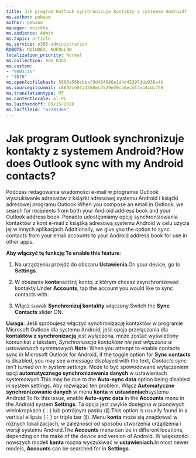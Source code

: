```yaml
---
title: Jak program Outlook synchronizuje kontakty z systemem Android?
ms.author: pebaum
author: pebaum
manager: mnirkhe
ms.audience: Admin
ms.topic: article
ms.service: o365-administration
ROBOTS: NOINDEX, NOFOLLOW
localization_priority: Normal
ms.collection: Adm_O365
ms.custom:
- "9001115"
- "3076"
ms.openlocfilehash: 5600a56bcbbaf9d484986e1d4d45397dda936a4b
ms.sourcegitcommit: c6692ce0fa1358ec3529e59ca0ecdfdea4cdc759
ms.translationtype: MT
ms.contentlocale: pl-PL
ms.lasthandoff: 09/15/2020
ms.locfileid: "47781365"
---
```

# <a name="how-does-outlook-sync-with-my-android-contacts"></a><span data-ttu-id="d4160-102">Jak program Outlook synchronizuje kontakty z systemem Android?</span><span class="sxs-lookup"><span data-stu-id="d4160-102">How does Outlook sync with my Android contacts?</span></span>

<span data-ttu-id="d4160-103">Podczas redagowania wiadomości e-mail w programie Outlook wyszukiwanie adresatów z książki adresowej systemu Android i książki adresowej programu Outlook.</span><span class="sxs-lookup"><span data-stu-id="d4160-103">When you compose an email in Outlook, we search for recipients from both your Android address book and your Outlook address book.</span></span> <span data-ttu-id="d4160-104">Ponadto udostępniamy opcję synchronizowania kontaktów z kont e-mail z książką adresową systemu Android w celu użycia jej w innych aplikacjach.</span><span class="sxs-lookup"><span data-stu-id="d4160-104">Additionally, we give you the option to sync contacts from your email accounts to your Android address book for use in other apps.</span></span> 
 
<span data-ttu-id="d4160-105">**Aby włączyć tę funkcję**:</span><span class="sxs-lookup"><span data-stu-id="d4160-105">**To enable this feature**:</span></span>
 
1. <span data-ttu-id="d4160-106">Na urządzeniu przejdź do obszaru **Ustawienia**.</span><span class="sxs-lookup"><span data-stu-id="d4160-106">On your device, go to **Settings**.</span></span>

2. <span data-ttu-id="d4160-107">W obszarze **konta**naciśnij konto, z którym chcesz zsynchronizować kontakty.</span><span class="sxs-lookup"><span data-stu-id="d4160-107">Under **Accounts**, tap the account you would like to sync contacts with.</span></span>

3. <span data-ttu-id="d4160-108">Włącz suwak **Synchronizuj kontakty** włączony.</span><span class="sxs-lookup"><span data-stu-id="d4160-108">Switch the **Sync Contacts** slider ON.</span></span>
 
<span data-ttu-id="d4160-109">**Uwaga**: Jeśli spróbujesz włączyć synchronizację kontaktów w programie Microsoft Outlook dla systemu Android, jeśli opcja przełączania dla **kontaktów z synchronizacją** jest wyłączona, może zostać wyświetlony komunikat z tekstem, *Synchronizacja kontaktów nie jest włączona w ustawieniach systemowych*.</span><span class="sxs-lookup"><span data-stu-id="d4160-109">**Note**: When you attempt to enable contacts sync in Microsoft Outlook for Android, if the toggle option for **Sync contacts** is disabled, you may see a message displayed with the text, *Contacts sync isn't turned on in system settings*.</span></span> <span data-ttu-id="d4160-110">Może to być spowodowane wyłączeniem opcji **automatycznego synchronizowania danych** w ustawieniach systemowych.</span><span class="sxs-lookup"><span data-stu-id="d4160-110">This may be due to the **Auto-sync data** option being disabled in system settings.</span></span> <span data-ttu-id="d4160-111">Aby rozwiązać ten problem, Włącz  **Automatyczne synchronizowanie danych** w menu  **konta** w  **ustawieniach**systemu Android.</span><span class="sxs-lookup"><span data-stu-id="d4160-111">To fix this issue, enable  **Auto-sync data** in the  **Accounts** menu in the Android system  **Settings**.</span></span> <span data-ttu-id="d4160-112">Ta opcja jest zwykle dostępna w pionowych wielokropkach (⋮) lub potrójnym pasku (⫼).</span><span class="sxs-lookup"><span data-stu-id="d4160-112">This option is usually found in a vertical ellipsis (⋮) or triple bar (⫼).</span></span> <span data-ttu-id="d4160-113">Menu  **konta** może się znajdować w różnych lokalizacjach, w zależności od sposobu utworzenia urządzenia i wersji systemu Android.</span><span class="sxs-lookup"><span data-stu-id="d4160-113">The  **Accounts** menu can be in different locations, depending on the make of the device and version of Android.</span></span> <span data-ttu-id="d4160-114">W większości nowszych modeli **konta** można wyszukiwać w **ustawieniach**.</span><span class="sxs-lookup"><span data-stu-id="d4160-114">In most newer models, **Accounts** can be searched for in **Settings**.</span></span>
